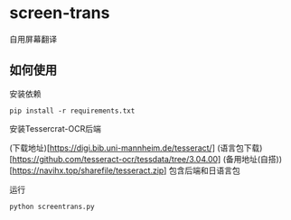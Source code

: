 # screen-trans
自用屏幕翻译

## 如何使用

安装依赖

`pip install -r requirements.txt`

安装Tessercrat-OCR后端

(下载地址)[https://digi.bib.uni-mannheim.de/tesseract/]
(语言包下载)[https://github.com/tesseract-ocr/tessdata/tree/3.04.00]
(备用地址(自搭))[https://navihx.top/sharefile/tesseract.zip]
包含后端和日语言包

运行

`python screentrans.py`

